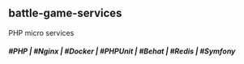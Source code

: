 ## battle-game-services 

PHP micro services
 
##### #PHP | #Nginx | #Docker | #PHPUnit | #Behat | #Redis | #Symfony